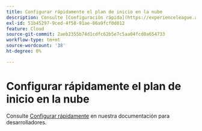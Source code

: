 ```yaml
---
title: Configurar rápidamente el plan de inicio en la nube
description: Consulte [Configuración rápida](https://experienceleague.adobe.com/en/docs/commerce-cloud-service/user-guide/cdn/setup-fastly/fastly-configuration) en nuestra documentación para desarrolladores.
exl-id: 51b45297-9ced-4f58-91ae-86a9fcf0d012
feature: Cloud
source-git-commit: 2aeb2355b74d1cdfc62b5e7c5aa04fcd0a654733
workflow-type: tm+mt
source-wordcount: '38'
ht-degree: 0%

---
```


# Configurar rápidamente el plan de inicio en la nube

Consulte [Configurar rápidamente](https://experienceleague.adobe.com/en/docs/commerce-cloud-service/user-guide/cdn/setup-fastly/fastly-configuration) en nuestra documentación para desarrolladores.
